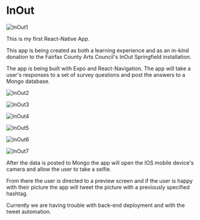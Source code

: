 # InOut

![InOut1](https://user-images.githubusercontent.com/43054091/59390286-d4408e00-8d3e-11e9-8fbe-95a650fef765.png)

This is my first React-Native App. 

This app is being created as both a learning experience and as an in-kind donation to the Fairfax County Arts Council's InOut Springfield installation.

The app is being built with Expo and React-Navigation.  The app will take a user's responses to a set of survey questions and post the answers to a Mongo database.

![InOut2](https://user-images.githubusercontent.com/43054091/59390312-e3274080-8d3e-11e9-9365-40765e52b556.png)

![InOut3](https://user-images.githubusercontent.com/43054091/59390326-ed493f00-8d3e-11e9-8071-cb459e79b9e5.png)

![InOut4](https://user-images.githubusercontent.com/43054091/59390364-06ea8680-8d3f-11e9-8c2e-68a8f07ed5e1.png)

![InOut5](https://user-images.githubusercontent.com/43054091/59390378-11a51b80-8d3f-11e9-931a-70dc736c8230.png)

![InOut6](https://user-images.githubusercontent.com/43054091/59390391-1c5fb080-8d3f-11e9-94f3-56f6cfd2faf4.png)

![InOut7](https://user-images.githubusercontent.com/43054091/59390431-33060780-8d3f-11e9-8a26-2728790d1aec.png)

After the data is posted to Mongo the app will open the IOS mobile device's camera and allow the user to take a selfie. 

From there the user is directed to a preview screen and if the user is happy with their picture the app will tweet the picture with a previously specified hashtag.


Currently we are having trouble with back-end deployment and with the tweet automation. 
